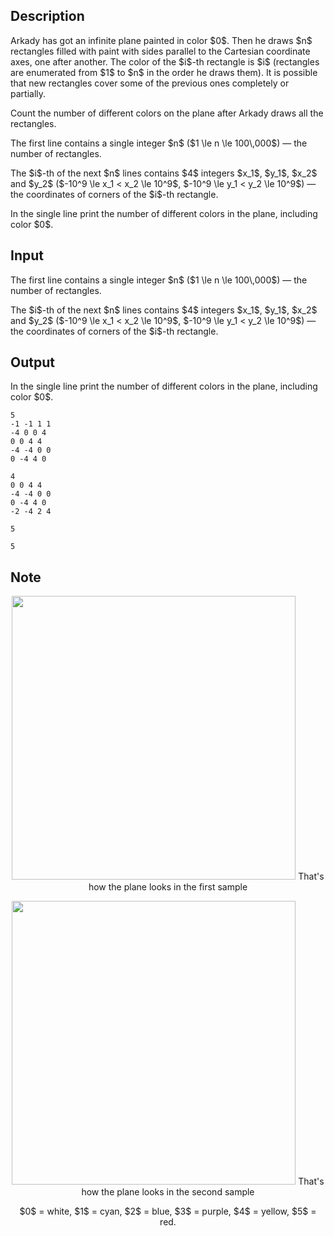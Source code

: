 ## Description

<div><p>Arkady has got an infinite plane painted in color $0$. Then he draws $n$ rectangles filled with paint with sides parallel to the Cartesian coordinate axes, one after another. The color of the $i$-th rectangle is $i$ (rectangles are enumerated from $1$ to $n$ in the order he draws them). It is possible that new rectangles cover some of the previous ones completely or partially.</p><p>Count the number of different colors on the plane after Arkady draws all the rectangles.</p></div><div class="input-specification"><p>The first line contains a single integer $n$ ($1 \le n \le 100\,000$)&nbsp;— the number of rectangles.</p><p>The $i$-th of the next $n$ lines contains $4$ integers $x_1$, $y_1$, $x_2$ and $y_2$ ($-10^9 \le x_1 &lt; x_2 \le 10^9$, $-10^9 \le y_1 &lt; y_2 \le 10^9$)&nbsp;— the coordinates of corners of the $i$-th rectangle.</p></div><div class="output-specification"><p>In the single line print the number of different colors in the plane, including color $0$.</p></div>

## Input

<p>The first line contains a single integer $n$ ($1 \le n \le 100\,000$)&nbsp;— the number of rectangles.</p><p>The $i$-th of the next $n$ lines contains $4$ integers $x_1$, $y_1$, $x_2$ and $y_2$ ($-10^9 \le x_1 &lt; x_2 \le 10^9$, $-10^9 \le y_1 &lt; y_2 \le 10^9$)&nbsp;— the coordinates of corners of the $i$-th rectangle.</p>

## Output

<p>In the single line print the number of different colors in the plane, including color $0$.</p>





```input1
5
-1 -1 1 1
-4 0 0 4
0 0 4 4
-4 -4 0 0
0 -4 4 0

```




```input2
4
0 0 4 4
-4 -4 0 0
0 -4 4 0
-2 -4 2 4

```




```output1
5
```




```output2
5
```



## Note

<center> <img class="tex-graphics" src="file://RY5fDU1j.png" style="max-width: 100.0%;max-height: 100.0%;" width="454px"> That's how the plane looks in the first sample<p><img class="tex-graphics" src="file://RCy0Lpjm.png" style="max-width: 100.0%;max-height: 100.0%;" width="454px"> That's how the plane looks in the second sample</p><p>$0$ = white, $1$ = cyan, $2$ = blue, $3$ = purple, $4$ = yellow, $5$ = red. </p></center>
